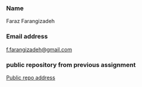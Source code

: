 ### Name
Faraz Farangizadeh

### Email address
f.farangizadeh@gmail.com

### public repository from previous assignment
[Public repo address](https://github.com/farazff/NLP-Learning)
